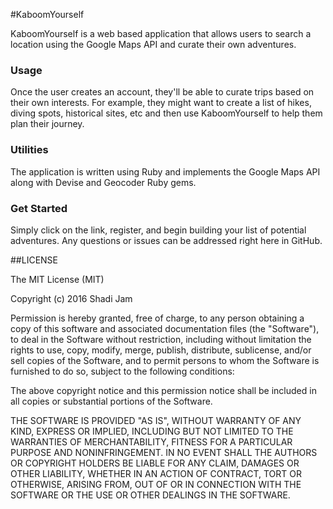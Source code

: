 #KaboomYourself

KaboomYourself is a web based application that allows users to search a location using the Google Maps API and curate their own adventures.

### Usage
Once the user creates an account, they'll be able to curate trips based on their own interests. For example, they might want to create a list of hikes, diving spots, historical sites, etc and then use KaboomYourself to help them plan their journey.

### Utilities
The application is written using Ruby and implements the Google Maps API along with Devise and Geocoder Ruby gems.

### Get Started

Simply click on the link, register, and begin building your list of potential adventures. Any questions or issues can be addressed right here in GitHub.

##LICENSE

The MIT License (MIT)

Copyright (c) 2016 Shadi Jam

Permission is hereby granted, free of charge, to any person obtaining a copy of this software and associated documentation files (the "Software"), to deal in the Software without restriction, including without limitation the rights to use, copy, modify, merge, publish, distribute, sublicense, and/or sell copies of the Software, and to permit persons to whom the Software is furnished to do so, subject to the following conditions:

The above copyright notice and this permission notice shall be included in all copies or substantial portions of the Software.

THE SOFTWARE IS PROVIDED "AS IS", WITHOUT WARRANTY OF ANY KIND, EXPRESS OR IMPLIED, INCLUDING BUT NOT LIMITED TO THE WARRANTIES OF MERCHANTABILITY, FITNESS FOR A PARTICULAR PURPOSE AND NONINFRINGEMENT. IN NO EVENT SHALL THE AUTHORS OR COPYRIGHT HOLDERS BE LIABLE FOR ANY CLAIM, DAMAGES OR OTHER LIABILITY, WHETHER IN AN ACTION OF CONTRACT, TORT OR OTHERWISE, ARISING FROM, OUT OF OR IN CONNECTION WITH THE SOFTWARE OR THE USE OR OTHER DEALINGS IN THE SOFTWARE.
